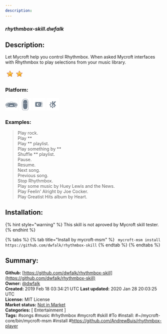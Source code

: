 ```yaml
---
description: 
---
```


### _rhythmbox-skill.dwfalk_  
## Description:  
Let Mycroft help you control Rhythmbox. When asked Mycroft interfaces with Rhythmbox to play selections from your music library.  
  
![](../.gitbook/assets/star.png)![](../.gitbook/assets/star.png)  
  
### Platform:  
 ![Mark I](../.gitbook/assets/mark-1-icon.png)  ![Mark II](../.gitbook/assets/mark-2-icon.png)  ![Picroft](../.gitbook/assets/picroft-icon.png)  ![plasmoid](../.gitbook/assets/kde.png)   
### Examples:  
> Play rock.  
> Play **  
> Play ** playlist.  
> Play something by **  
> Shuffle ** playlist.  
> Pause.  
> Resume.  
> Next song.  
> Previous song.  
> Stop Rhythmbox.  
> Play some music by Huey Lewis and the News.  
> Play Feelin' Alright by Joe Cocker.  
> Play Greatist Hits album by Heart.  
  
## Installation:  
{% hint style="warning" %}
This skill is not aproved by Mycroft skill tester.
{% endhint %}
    
{% tabs %}
{% tab title="Install by mycroft-msm" %}
``` mycroft-msm install https://github.com/dwfalk/rhythmbox-skill```
{% endtab %}
  {% endtabs %}
    
## Summary:  
**Github:** [https://github.com/dwfalk/rhythmbox-skill](https://github.com/dwfalk/rhythmbox-skill)  
**Owner:** [@dwfalk](https://github.com/dwfalk)  
**Created:** 2019 Feb 18 03:34:21 UTC  **Last updated:** 2020 Jan 28 20:03:25 UTC  
**License:** MIT License  
**Market status:** [Not in Market](https://market.mycroft.ai/skill/)  
**Categories:** [ Entertainment ]   
**Tags:** \#songs \#music \#rhythmbox \#mycroft \#skill \#To \#install: \#~/mycroft-core/bin/mycroft-msm \#install \#https://github.com/AndrewBuis/rhythmbox-player   
